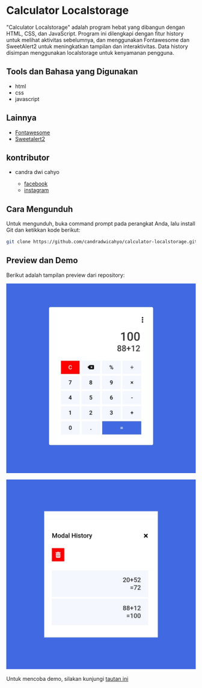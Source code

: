# Calculator Localstorage

"Calculator Localstorage" adalah program hebat yang dibangun dengan HTML, CSS, dan JavaScript. Program ini dilengkapi dengan fitur history untuk melihat aktivitas sebelumnya, dan menggunakan Fontawesome dan SweetAlert2 untuk meningkatkan tampilan dan interaktivitas. Data history disimpan menggunakan localstorage untuk kenyamanan pengguna.

## Tools dan Bahasa yang Digunakan

* html
* css
* javascript

## Lainnya

* [Fontawesome](https://fontawesome.com)
* [Sweetalert2](https://sweetalert2.github.io)

## kontributor

* candra dwi cahyo

  * [facebook](https://facebook.com/candradwicahyo18)
  * [instagram](https://instagram.com/candradwicahyo18)

## Cara Mengunduh

Untuk mengunduh, buka command prompt pada perangkat Anda, lalu install Git dan ketikkan kode berikut:

```bash 
git clone https://github.com/candradwicahyo/calculator-localstorage.git
```

## Preview dan Demo

Berikut adalah tampilan preview dari repository:

![preview](https://github.com/candradwicahyo/calculator-localstorage/blob/master/preview1.jpg)

![preview](https://github.com/candradwicahyo/calculator-localstorage/blob/master/preview2.jpg)

Untuk mencoba demo, silakan kunjungi [tautan ini](https://candradwicahyo.github.io/calculator-localstorage)